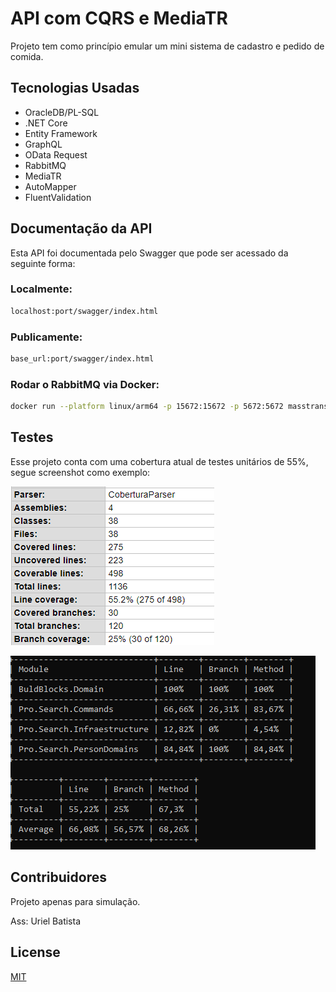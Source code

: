 # API com CQRS e MediaTR

Projeto tem como princípio emular um mini sistema de cadastro e pedido de comida.

## Tecnologias Usadas

 - OracleDB/PL-SQL
 - .NET Core
 - Entity Framework
 - GraphQL
 - OData Request
 - RabbitMQ
 - MediaTR
 - AutoMapper
 - FluentValidation


## Documentação da API
Esta API foi documentada pelo Swagger que pode ser acessado da seguinte forma:

### Localmente:
```bash
localhost:port/swagger/index.html
```
### Publicamente:
```bash
base_url:port/swagger/index.html
```
### Rodar o RabbitMQ via Docker:
```bash
docker run --platform linux/arm64 -p 15672:15672 -p 5672:5672 masstransit/rabbitmq
```
## Testes
Esse projeto conta com uma cobertura atual de testes unitários de 55%, segue screenshot como exemplo:

![Imagem de teste 1](https://github.com/UrielBatista/ProjectAPIEntityFrameworkOracle/blob/main/CodeCoveragePercentualTest/screenshot.png)

![Imagem de teste 2](https://github.com/UrielBatista/ProjectAPIEntityFrameworkOracle/blob/main/CodeCoveragePercentualTest/screenshot1.png)

## Contribuidores
Projeto apenas para simulação.

Ass: Uriel Batista

## License
[MIT](https://choosealicense.com/licenses/mit/)
